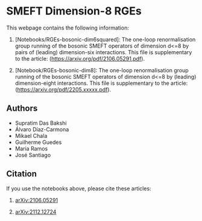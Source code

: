# SMEFT Dimension-8 RGEs

This webpage contains the following information:

1. [Notebooks/RGEs-bosonic-dim6squared]: The one-loop renormalisation group running of the bosonic SMEFT operators of dimension d<=8 by pairs of (leading) dimension-six interactions. This file is supplementary to the article: (https://arxiv.org/pdf/2106.05291.pdf).

2. [Notebook/RGEs-bosonic-dim8]: The one-loop renormalisation group running of the bosonic SMEFT operators of dimension d<=8 by (leading) dimension-eight interactions. This file is supplementary to the article: (https://arxiv.org/pdf/2205.xxxxx.pdf).

## Authors
* Supratim Das Bakshi
* Álvaro Díaz-Carmona
* Mikael Chala
* Guilherme Guedes
* Maria Ramos
* José Santiago

## Citation

If you use the notebooks above, please cite these articles:

1. [arXiv:2106.05291](https://arxiv.org/pdf/2106.05291.pdf)

2. [arXiv:2112.12724](https://arxiv.org/pdf/2112.12724.pdf)
